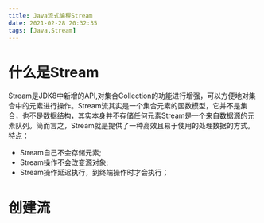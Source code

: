 ```yaml
---
title: Java流式编程Stream
date: 2021-02-28 20:32:35
tags: [Java,Stream]
---
```

# 什么是Stream

Stream是JDK8中新增的API,对集合Collection的功能进行增强，可以方便地对集合中的元素进行操作。Stream流其实是一个集合元素的函数模型，它并不是集合，也不是数据结构，其实本身并不存储任何元素Stream是一个来自数据源的元素队列。简而言之，Stream就是提供了一种高效且易于使用的处理数据的方式。特点：

- Stream自己不会存储元素;
- Stream操作不会改变源对象;
- Stream操作延迟执行，到终端操作时才会执行；

# 创建流



​	